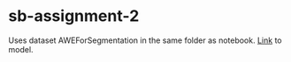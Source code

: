 # sb-assignment-2
Uses dataset AWEForSegmentation in the same folder as notebook.
[Link](https://drive.google.com/file/d/1-0PeYitoHlIXOzmaHdVbb2I4wwJH-kmz/view?usp=sharing) to model.
